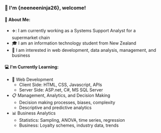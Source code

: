 ### :frog: I'm {neeneeninja26}, welcome!

#### :seedling: About Me:
-  ✈️: I am currently working as a Systems Support Analyst for a supermarket chain 
-  :mortar_board: I am an information technology student from New Zealand
- :rocket: I am interested in web development, data analysis, management, and business

#### :computer: I'm Currently Learning:
- :floppy_disk: Web Development
  - Client Side: HTML, CSS, Javascript, APIs
  - Server Side: ASP.net, C#, MS SQL Server
- :clipboard: Management, Analytics, and Decision Making
  - Decision making processes, biases, complexity
  - Descriptive and predictive analytics
- :bar_chart: Business Analytics
  - Statistics: Sampling, ANOVA, time series, regression
  - Business: Loyalty schemes, industry data, trends

<!--
**neeneeninja26/neeneeninja26** is a ✨ _special_ ✨ repository because its `README.md` (this file) appears on your GitHub profile.

Here are some ideas to get you started:

- 🔭 I’m currently working on ...
- 🌱 I’m currently learning ...
- 👯 I’m looking to collaborate on ...
- 🤔 I’m looking for help with ...
- 💬 Ask me about ...
- 📫 How to reach me: ...
- 😄 Pronouns: ...
- ⚡ Fun fact: ...
-->
